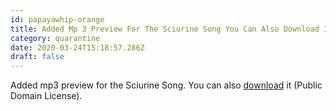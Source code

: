 ```yaml
---
id: papayawhip-orange
title: Added Mp 3 Preview For The Sciurine Song You Can Also Download It Public Domain License
category: quarantine
date: 2020-03-24T15:18:57.286Z
draft: false
---
```


Added mp3 preview for the Sciurine Song. You can also [download][1] it (Public Domain License).

[1]: sciurine.mp3